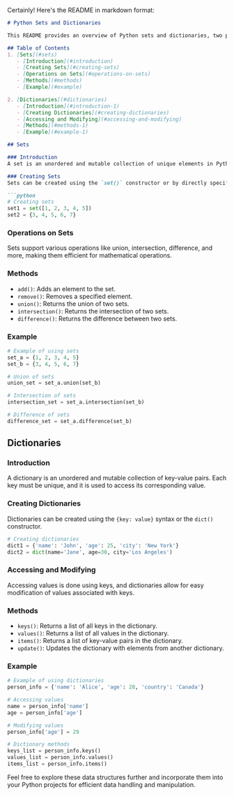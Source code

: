 Certainly! Here's the README in markdown format:

```markdown
# Python Sets and Dictionaries

This README provides an overview of Python sets and dictionaries, two powerful and versatile data structures that are integral to Python programming. Understanding their features and usage can greatly enhance your ability to manipulate and organize data efficiently.

## Table of Contents
1. [Sets](#sets)
   - [Introduction](#introduction)
   - [Creating Sets](#creating-sets)
   - [Operations on Sets](#operations-on-sets)
   - [Methods](#methods)
   - [Example](#example)

2. [Dictionaries](#dictionaries)
   - [Introduction](#introduction-1)
   - [Creating Dictionaries](#creating-dictionaries)
   - [Accessing and Modifying](#accessing-and-modifying)
   - [Methods](#methods-1)
   - [Example](#example-1)

## Sets

### Introduction
A set is an unordered and mutable collection of unique elements in Python. It is defined by enclosing elements within curly braces `{}`.

### Creating Sets
Sets can be created using the `set()` constructor or by directly specifying elements within curly braces.

```python
# Creating sets
set1 = set([1, 2, 3, 4, 5])
set2 = {3, 4, 5, 6, 7}
```

### Operations on Sets
Sets support various operations like union, intersection, difference, and more, making them efficient for mathematical operations.

### Methods
- `add()`: Adds an element to the set.
- `remove()`: Removes a specified element.
- `union()`: Returns the union of two sets.
- `intersection()`: Returns the intersection of two sets.
- `difference()`: Returns the difference between two sets.

### Example
```python
# Example of using sets
set_a = {1, 2, 3, 4, 5}
set_b = {3, 4, 5, 6, 7}

# Union of sets
union_set = set_a.union(set_b)

# Intersection of sets
intersection_set = set_a.intersection(set_b)

# Difference of sets
difference_set = set_a.difference(set_b)
```

## Dictionaries

### Introduction
A dictionary is an unordered and mutable collection of key-value pairs. Each key must be unique, and it is used to access its corresponding value.

### Creating Dictionaries
Dictionaries can be created using the `{key: value}` syntax or the `dict()` constructor.

```python
# Creating dictionaries
dict1 = {'name': 'John', 'age': 25, 'city': 'New York'}
dict2 = dict(name='Jane', age=30, city='Los Angeles')
```

### Accessing and Modifying
Accessing values is done using keys, and dictionaries allow for easy modification of values associated with keys.

### Methods
- `keys()`: Returns a list of all keys in the dictionary.
- `values()`: Returns a list of all values in the dictionary.
- `items()`: Returns a list of key-value pairs in the dictionary.
- `update()`: Updates the dictionary with elements from another dictionary.

### Example
```python
# Example of using dictionaries
person_info = {'name': 'Alice', 'age': 28, 'country': 'Canada'}

# Accessing values
name = person_info['name']
age = person_info['age']

# Modifying values
person_info['age'] = 29

# Dictionary methods
keys_list = person_info.keys()
values_list = person_info.values()
items_list = person_info.items()
```

Feel free to explore these data structures further and incorporate them into your Python projects for efficient data handling and manipulation.
